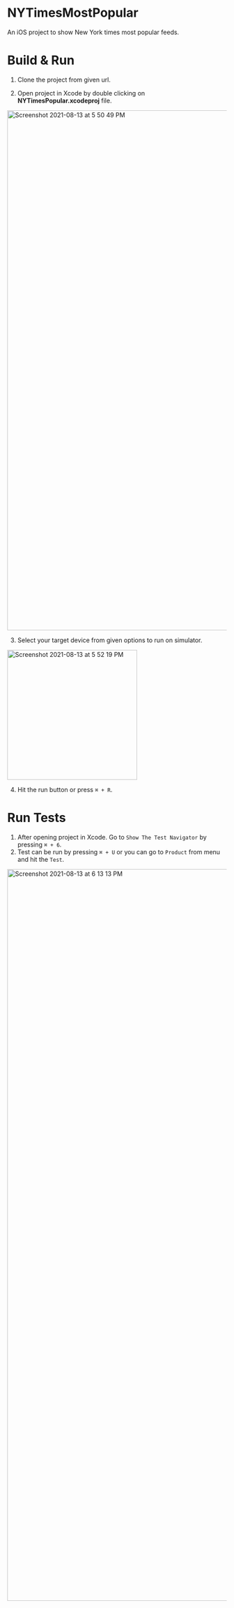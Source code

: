 # NYTimesMostPopular
An iOS project to show New York times most popular feeds.

# Build & Run
1. Clone the project from given url.

2. Open project in Xcode by double clicking on **NYTimesPopular.xcodeproj** file.

<img width="1193" alt="Screenshot 2021-08-13 at 5 50 49 PM" src="https://user-images.githubusercontent.com/8637736/129359728-79d6e05d-8964-4e1d-a956-1a239a433b5f.png">

3. Select your target device from given options to run on simulator.

<img width="298" alt="Screenshot 2021-08-13 at 5 52 19 PM" src="https://user-images.githubusercontent.com/8637736/129359885-328e60e7-8e38-470b-ac29-4b944ac3e6e2.png">

4. Hit the run button or press `⌘ + R`.


# Run Tests
1. After opening project in Xcode. Go to `Show The Test Navigator` by pressing `⌘ + 6`.
2. Test can be run by pressing `⌘ + U` or you can go to `Product` from menu and hit the `Test`.
<img width="1679" alt="Screenshot 2021-08-13 at 6 13 13 PM" src="https://user-images.githubusercontent.com/8637736/129362469-da1d5503-8978-49e5-911f-171edae54174.png">
